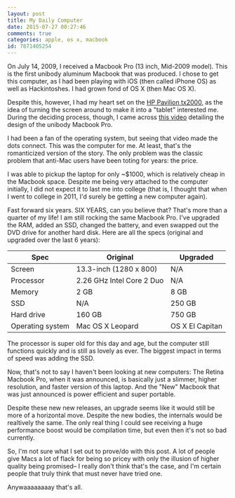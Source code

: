 ```yaml
---
layout: post
title: My Daily Computer
date: 2015-07-27 00:27:46
comments: true
categories: apple, os x, macbook
id: 7871405254
---
```


On July 14, 2009, I received a Macbook Pro (13 inch, Mid-2009 model). This is the first unibody aluminum Macbook that was produced. I chose to get this computer, as I had been playing with iOS (then called iPhone OS) as well as Hackintoshes. I had grown fond of OS X (then Mac OS X).

Despite this, however, I had my heart set on the [HP Pavilion tx2000](http://www.notebookcheck.net/HP-Pavilion-tx2000-Series.10523.0.html), as the idea of turning the screen around to make it into a "tablet" interested me. During the deciding process, though, I came across [this video](https://www.youtube.com/watch?v=lJx6cF-H__I) detailing the design of the unibody Macbook Pro.

I had been a fan of the operating system, but seeing that video made the dots connect. This was the computer for me. At least, that's the romanticized version of the story. The only problem was the classic problem that anti-Mac users have been toting for years: the price. 

I was able to pickup the laptop for only ~$1000, which is relatively cheap in the Macbook space. Despite me being very attached to the computer initially, I did not expect it to last me into college (that is, I thought that when I went to college in 2011, I'd surely be getting a new computer again).

Fast forward six years. SIX YEARS, can you believe that? That's more than a quarter of my life! I am still rocking the same Macbook Pro. I've upgraded the RAM, added an SSD, changed the battery, and even swapped out the DVD drive for another hard disk. Here are all the specs (original and upgraded over the last 6 years):

|Spec|Original|Upgraded|
|----|----|----|
|Screen|13.3-inch (1280 x 800)|N/A|
|Processor|2.26 GHz Intel Core 2 Duo|N/A|
|Memory|2 GB |8 GB|
|SSD|N/A|250 GB|
|Hard drive|160 GB|750 GB|
|Operating system|Mac OS X Leopard|OS X El Capitan|

The processor is super old for this day and age, but the computer still functions quickly and is still as lovely as ever. The biggest impact in terms of speed was adding the SSD. 

Now, that's not to say I haven't been looking at new computers: The Retina Macbook Pro, when it was announced, is basically just a slimmer, higher resolution, and faster version of this laptop. And the "New" Macbook that was just announced is power efficient and super portable.

Despite these new new releases, an upgrade seems like it would still be more of a horizontal move. Despite the new bodies, the internals would be realtively the same. The only real thing I could see receiving a huge performance boost would be compilation time, but even then it's not so bad currently.

So, I'm not sure what I set out to prove/do with this post. A lot of people give Macs a lot of flack for being so pricey with only the illusion of higher quality being promised– I really don't think that's the case, and I'm certain people that truly think that must never have tried one.

Anywaaaaaaaay that's all.